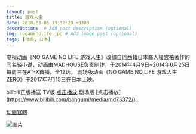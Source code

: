 ```yaml
---
layout: post
title: 游戏人生
date: 2018-03-06 13:32:20 +0300
description:  # Add post description (optional)
img: nogamenolife.jpg # Add image post (optional)
tags: [动画, 日本]
---
```

电视动画《NO GAME NO LIFE 游戏人生》改编自巴西籍日本裔人榎宫祐著作的同名轻小说，动画由MADHOUSE负责制作，于2014年4月9日~2014年6月25日每周三在AT-X首播，全12话。
剧场版动画《NO GAME NO LIFE 游戏人生 ZERO》于2017年7月15日在日本上映。

bilibili正版播送
TV版 [点击播放](https://www.bilibili.com/bangumi/media/md184/)
剧场版 [点击播放](https://www.bilibili.com/bangumi/media/md73372/）

[动画官网](http://ngnl.jp/)

![图片]({{site.baseurl}}/assets/img/ngnl1.jpg)
